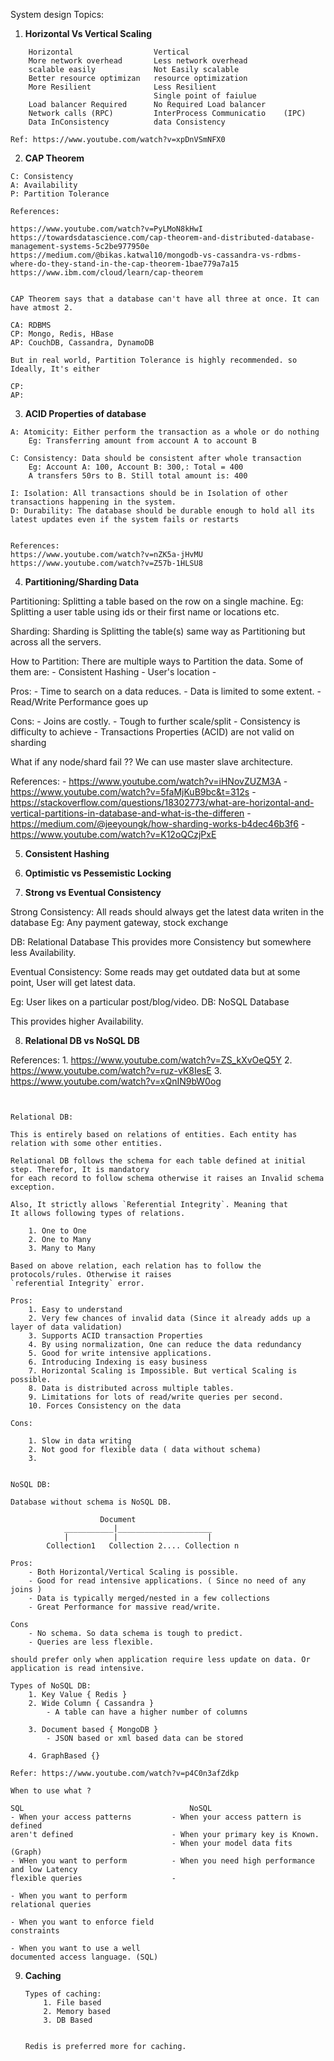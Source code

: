 System design Topics:


1. **Horizontal Vs Vertical Scaling**

```
    Horizontal                  Vertical
    More network overhead       Less network overhead
    scalable easily             Not Easily scalable
    Better resource optimizan   resource optimization
    More Resilient              Less Resilient
                                Single point of faiulue
    Load balancer Required      No Required Load balancer
    Network calls (RPC)         InterProcess Communicatio    (IPC)
    Data InConsistency          data Consistency

Ref: https://www.youtube.com/watch?v=xpDnVSmNFX0
```


2.  **CAP Theorem**

```
C: Consistency
A: Availability
P: Partition Tolerance

References:

https://www.youtube.com/watch?v=PyLMoN8kHwI
https://towardsdatascience.com/cap-theorem-and-distributed-database-management-systems-5c2be977950e
https://medium.com/@bikas.katwal10/mongodb-vs-cassandra-vs-rdbms-where-do-they-stand-in-the-cap-theorem-1bae779a7a15
https://www.ibm.com/cloud/learn/cap-theorem


CAP Theorem says that a database can't have all three at once. It can have atmost 2.

CA: RDBMS
CP: Mongo, Redis, HBase
AP: CouchDB, Cassandra, DynamoDB

But in real world, Partition Tolerance is highly recommended. so Ideally, It's either

CP:
AP:
```


3. **ACID Properties  of database**


```
A: Atomicity: Either perform the transaction as a whole or do nothing 
    Eg: Transferring amount from account A to account B

C: Consistency: Data should be consistent after whole transaction
    Eg: Account A: 100, Account B: 300,: Total = 400
    A transfers 50rs to B. Still total amount is: 400

I: Isolation: All transactions should be in Isolation of other transactions happening in the system.
D: Durability: The database should be durable enough to hold all its latest updates even if the system fails or restarts


References:
https://www.youtube.com/watch?v=nZK5a-jHvMU
https://www.youtube.com/watch?v=Z57b-1HLSU8

```


4. **Partitioning/Sharding Data**


Partitioning: Splitting a table based on the row on a single machine.
    Eg: Splitting a user table using ids or their first name or locations etc.


Sharding: Sharding is Splitting the table(s) same way as Partitioning but across all the servers.

How to Partition:
There are multiple ways to Partition the data. Some of them are:
    - Consistent Hashing
    - User's location
    -

Pros:
    - Time to search on a data reduces.
    - Data is limited to some extent.
    - Read/Write Performance goes up

Cons:
    - Joins are costly.
    - Tough to further scale/split
    - Consistency is difficulty to achieve
    - Transactions Properties (ACID) are not valid on sharding


What if any node/shard fail ??
    We can use master slave architecture.

References:
    - https://www.youtube.com/watch?v=iHNovZUZM3A
    - https://www.youtube.com/watch?v=5faMjKuB9bc&t=312s
    - https://stackoverflow.com/questions/18302773/what-are-horizontal-and-vertical-partitions-in-database-and-what-is-the-differen
    - https://medium.com/@jeeyoungk/how-sharding-works-b4dec46b3f6
    - https://www.youtube.com/watch?v=K12oQCzjPxE


5. **Consistent Hashing**

6. **Optimistic vs Pessemistic Locking**

7. **Strong vs Eventual Consistency**

Strong Consistency: All reads should always get the latest data writen in the database
Eg: Any payment gateway, stock exchange

DB: Relational Database
This provides more Consistency but somewhere less Availability. 

Eventual Consistency: Some reads may get outdated data but at some point, User will get latest data.

Eg: User likes on a particular post/blog/video. 
DB: NoSQL Database


This provides higher Availability.


8. **Relational DB vs NoSQL DB**


References:
    1. https://www.youtube.com/watch?v=ZS_kXvOeQ5Y
    2. https://www.youtube.com/watch?v=ruz-vK8IesE
    3. https://www.youtube.com/watch?v=xQnIN9bW0og

```


Relational DB:

This is entirely based on relations of entities. Each entity has relation with some other entities.

Relational DB follows the schema for each table defined at initial step. Therefor, It is mandatory
for each record to follow schema otherwise it raises an Invalid schema exception.

Also, It strictly allows `Referential Integrity`. Meaning that
It allows following types of relations.

    1. One to One
    2. One to Many
    3. Many to Many

Based on above relation, each relation has to follow the protocols/rules. Otherwise it raises
`referential Integrity` error. 

Pros:
    1. Easy to understand
    2. Very few chances of invalid data (Since it already adds up a layer of data validation)
    3. Supports ACID transaction Properties
    4. By using normalization, One can reduce the data redundancy
    5. Good for write intensive applications.
    6. Introducing Indexing is easy business
    7. Horizontal Scaling is Impossible. But vertical Scaling is possible.
    8. Data is distributed across multiple tables.
    9. Limitations for lots of read/write queries per second.
    10. Forces Consistency on the data 

Cons:

    1. Slow in data writing
    2. Not good for flexible data ( data without schema)
    3. 


NoSQL DB:

Database without schema is NoSQL DB. 

                    Document
            ___________|_____________________
            |          |                    |
        Collection1   Collection 2.... Collection n

Pros:
    - Both Horizontal/Vertical Scaling is possible.
    - Good for read intensive applications. ( Since no need of any joins )
    - Data is typically merged/nested in a few collections
    - Great Performance for massive read/write.

Cons
    - No schema. So data schema is tough to predict.
    - Queries are less flexible.

should prefer only when application require less update on data. Or application is read intensive.

Types of NoSQL DB:
    1. Key Value { Redis }
    2. Wide Column { Cassandra }
        - A table can have a higher number of columns

    3. Document based { MongoDB }
        - JSON based or xml based data can be stored

    4. GraphBased {}

Refer: https://www.youtube.com/watch?v=p4C0n3afZdkp

When to use what ?

SQL                                     NoSQL
- When your access patterns         - When your access pattern is defined
aren't defined                      - When your primary key is Known.
                                    - When your model data fits (Graph)
- WHen you want to perform          - When you need high performance and low Latency
flexible queries                    - 

- When you want to perform 
relational queries

- When you want to enforce field 
constraints

- When you want to use a well 
documented access language. (SQL)

```

9. **Caching**

    ```
    Types of caching:
        1. File based
        2. Memory based
        3. DB Based


    Redis is preferred more for caching. 
    
    ```

